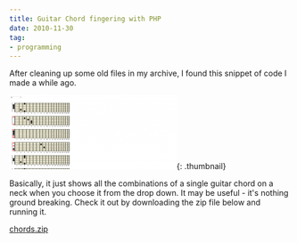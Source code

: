 ```yaml
---
title: Guitar Chord fingering with PHP
date: 2010-11-30
tag:
- programming
---
```

After cleaning up some old files in my archive, I found this snippet of code I made a while ago.  

<!--more-->

[![](/uploads/2010/chords-300x133.png)](/uploads/2010/chords.png){: .thumbnail}

Basically, it just shows all the combinations of a single guitar chord on a neck when you choose it from the drop down.  It may be useful - it's nothing ground breaking.  Check it out by downloading the zip file below and running it.

[chords.zip](/uploads/2010/chords.zip)
